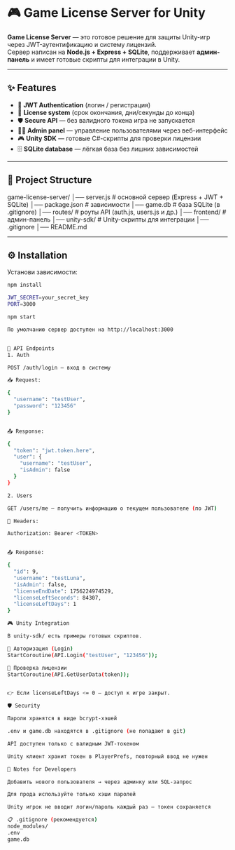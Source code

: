 # 🎮 Game License Server for Unity

**Game License Server** — это готовое решение для защиты Unity-игр через JWT-аутентификацию и систему лицензий.  
Сервер написан на **Node.js + Express + SQLite**, поддерживает **админ-панель** и имеет готовые скрипты для интеграции в Unity.  

---

## ✨ Features

- 🔑 **JWT Authentication** (логин / регистрация)
- 📅 **License system** (срок окончания, дни/секунды до конца)
- 🛡 **Secure API** — без валидного токена игра не запускается
- 👨‍💻 **Admin panel** — управление пользователями через веб-интерфейс
- 🎮 **Unity SDK** — готовые C#-скрипты для проверки лицензии
- 🗄 **SQLite database** — лёгкая база без лишних зависимостей

---

## 📂 Project Structure

game-license-server/
│── server.js # основной сервер (Express + JWT + SQLite)
│── package.json # зависимости
│── game.db # база SQLite (в .gitignore)
│── routes/ # роуты API (auth.js, users.js и др.)
│── frontend/ # админ-панель
│── unity-sdk/ # Unity-скрипты для интеграции
│── .gitignore
│── README.md



---

## ⚙️ Installation

Установи зависимости:

```bash
npm install

JWT_SECRET=your_secret_key
PORT=3000

npm start

По умолчанию сервер доступен на http://localhost:3000


🔌 API Endpoints
1. Auth

POST /auth/login — вход в систему

📥 Request:

{
  "username": "testUser",
  "password": "123456"
}


📤 Response:

{
  "token": "jwt.token.here",
  "user": {
    "username": "testUser",
    "isAdmin": false
  }
}

2. Users

GET /users/me — получить информацию о текущем пользователе (по JWT)

🔑 Headers:

Authorization: Bearer <TOKEN>


📤 Response:

{
  "id": 9,
  "username": "testLuna",
  "isAdmin": false,
  "licenseEndDate": 1756224974529,
  "licenseLeftSeconds": 84307,
  "licenseLeftDays": 1
}

🎮 Unity Integration

В unity-sdk/ есть примеры готовых скриптов.

🔑 Авторизация (Login)
StartCoroutine(API.Login("testUser", "123456"));

📅 Проверка лицензии
StartCoroutine(API.GetUserData(token));


👉 Если licenseLeftDays <= 0 — доступ к игре закрыт.

🛡 Security

Пароли хранятся в виде bcrypt-хэшей

.env и game.db находятся в .gitignore (не попадают в git)

API доступен только с валидным JWT-токеном

Unity клиент хранит токен в PlayerPrefs, повторный ввод не нужен

📌 Notes for Developers

Добавить нового пользователя → через админку или SQL-запрос

Для прода используйте только хэши паролей

Unity игрок не вводит логин/пароль каждый раз — токен сохраняется

📋 .gitignore (рекомендуется)
node_modules/
.env
game.db